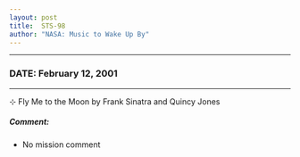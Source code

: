 ```yaml
---
layout: post
title:  STS-98
author: "NASA: Music to Wake Up By"
---
```


----
### DATE: February 12, 2001
----
⊹ Fly Me to the Moon by Frank Sinatra and Quincy Jones

##### Comment:
* No mission comment
